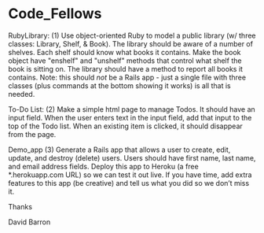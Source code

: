 Code_Fellows
============

RubyLibrary:
(1) Use object-oriented Ruby to model a public library (w/ three classes: Library, Shelf, & Book). The library should be aware of a number of shelves. Each shelf should know what books it contains. Make the book object have "enshelf" and "unshelf" methods that control what shelf the book is sitting on. The library should have a method to report all books it contains. Note: this should *not* be a Rails app - just a single file with three classes (plus commands at the bottom showing it works) is all that is needed. 

To-Do List:
(2) Make a simple html page to manage Todos. It should have an input field. When the user enters text in the input field, add that input to the top of the Todo list. When an existing item is clicked, it should disappear from the page.


Demo_app
(3) Generate a Rails app that allows a user to create, edit, update, and destroy (delete) users. Users should have first name, last name, and email address fields. Deploy this app to Heroku (a free *.herokuapp.com URL) so we can test it out live. If you have time, add extra features to this app (be creative) and tell us what you did so we don’t miss it.


Thanks

David Barron
